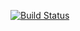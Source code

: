 [![Build Status](https://secure.travis-ci.org/rootart/seva.png)](https://travis-ci.org/rootart/seva)